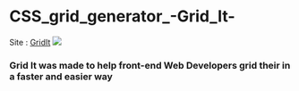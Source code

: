 # CSS_grid_generator_-Grid_It-
Site : <a href="https://raadhasan.github.io/CSS_grid_generator_-Grid_It-/">GridIt</a>
<img src="https://user-images.githubusercontent.com/72972913/112693214-4d1bc600-8e91-11eb-931f-d478ea443891.png/">

<h3>Grid It was made to help front-end Web Developers grid their in a faster and easier way</h3>
